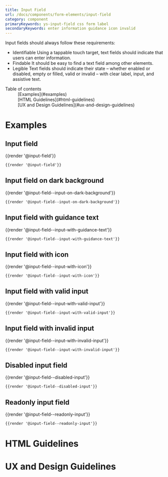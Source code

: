 ```yaml
---
title: Input Field
url: /docs/components/form-elements/input-field
category: component
primaryKeywords: ys-input-field css form label
secondaryKeywords: enter information guidance icon invalid
---
```


Input fields should always follow these requirements:
- Identifiable Using a tappable touch target, text fields should indicate that users can enter information.
- Findable It should be easy to find a text field among other elements.
- Legible Text fields should indicate their state – whether enabled or disabled, empty or filled, valid or invalid – with clear label, input, and assistive text.

<nav class="element-navigation">
  <dl class="element-navigation__list">
    <dt class="element-navigation__title">Table of contents</dt>
    <dd class="element-navigation__item">[Examples](#examples)</dd>
    <dd class="element-navigation__item">[HTML Guidelines](#html-guidelines)</dd>
    <dd class="element-navigation__item">[UX and Design Guidelines](#ux-and-design-guidelines)</dd>
  </dl>
</nav>

# Examples
## Input field
<div class="element-preview">
  <div class="element-preview__inner">{{render '@input-field'}}</div>
</div>

```html
{{render '@input-field'}}
```

## Input field on dark background
<div class="element-preview element-preview--dark">
  <div class="element-preview__inner">{{render '@input-field--input-on-dark-background'}}</div>
</div>

```html
{{render '@input-field--input-on-dark-background'}}
```

## Input field with guidance text
<div class="element-preview">
  <div class="element-preview__inner">{{render '@input-field--input-with-guidance-text'}}</div>
</div>

```html
{{render '@input-field--input-with-guidance-text'}}
```

## Input field with icon
<div class="element-preview">
  <div class="element-preview__inner">{{render '@input-field--input-with-icon'}}</div>
</div>

```html
{{render '@input-field--input-with-icon'}}
```

## Input field with valid input
<div class="element-preview">
  <div class="element-preview__inner">{{render '@input-field--input-with-valid-input'}}</div>
</div>

```html
{{render '@input-field--input-with-valid-input'}}
```

## Input field with invalid input
<div class="element-preview">
  <div class="element-preview__inner">{{render '@input-field--input-with-invalid-input'}}</div>
</div>

```html
{{render '@input-field--input-with-invalid-input'}}
```

## Disabled input field
<div class="element-preview">
  <div class="element-preview__inner">{{render '@input-field--disabled-input'}}</div>
</div>

```html
{{render '@input-field--disabled-input'}}
```

## Readonly input field
<div class="element-preview">
  <div class="element-preview__inner">{{render '@input-field--readonly-input'}}</div>
</div>

```html
{{render '@input-field--readonly-input'}}
```

# HTML Guidelines

# UX and Design Guidelines
